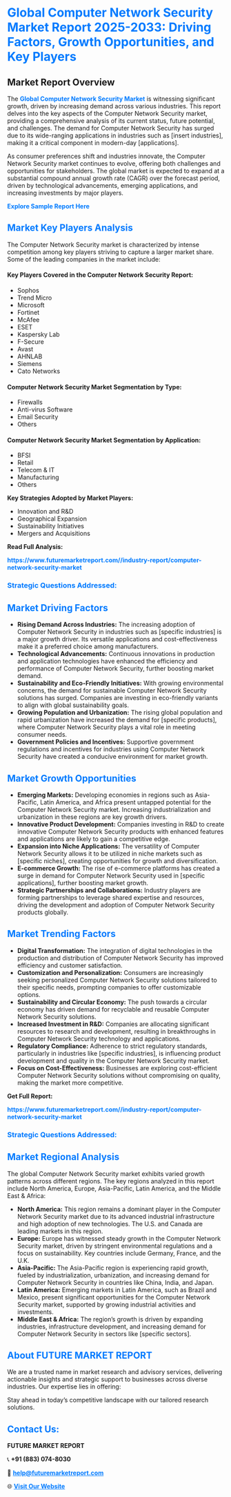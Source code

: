 <h1 style="color: #007BFF;">Global Computer Network Security Market Report 2025-2033: Driving Factors, Growth Opportunities, and Key Players</h1>

<section id="overview">
<h2>Market Report Overview</h2>
<p>The <a href="https://www.futuremarketreport.com//industry-report/computer-network-security-market" style="color: #007BFF; text-decoration: none;"><strong>Global Computer Network Security Market</strong></a> is witnessing significant growth, driven by increasing demand across various industries. This report delves into the key aspects of the Computer Network Security market, providing a comprehensive analysis of its current status, future potential, and challenges. The demand for Computer Network Security has surged due to its wide-ranging applications in industries such as [insert industries], making it a critical component in modern-day [applications].</p>
<p>As consumer preferences shift and industries innovate, the Computer Network Security market continues to evolve, offering both challenges and opportunities for stakeholders. The global market is expected to expand at a substantial compound annual growth rate (CAGR) over the forecast period, driven by technological advancements, emerging applications, and increasing investments by major players.</p>
</section>

<section id="overview">
<p><a href="https://www.futuremarketreport.com//request-sample/reportId=61010" style="color: #007BFF; text-decoration: none;"><strong>Explore Sample Report Here</strong></a></p>
</section>

<section id="key-players">
<h2 style="color: #007BFF;">Market Key Players Analysis</h2>
<p>The Computer Network Security market is characterized by intense competition among key players striving to capture a larger market share. Some of the leading companies in the market include:</p>
<h4>Key Players Covered in the Computer Network Security Report:</h4>
<ul><li>Sophos</li><li>Trend Micro</li><li>Microsoft</li><li>Fortinet</li><li>McAfee</li><li>ESET</li><li>Kaspersky Lab</li><li>F-Secure</li><li>Avast</li><li>AHNLAB</li><li>Siemens</li><li>Cato Networks</li></ul>
<h4>Computer Network Security Market Segmentation by Type:</h4>
<ul><li>Firewalls</li><li>Anti-virus Software</li><li>Email Security</li><li>Others</li></ul>

<h4>Computer Network Security Market Segmentation by Application:</h4>
<ul><li>BFSI</li><li>Retail</li><li>Telecom &amp; IT</li><li>Manufacturing</li><li>Others</li></ul>
<p><strong>Key Strategies Adopted by Market Players:</strong></p>
<ul>
<li>Innovation and R&D</li>
<li>Geographical Expansion</li>
<li>Sustainability Initiatives</li>
<li>Mergers and Acquisitions</li>
</ul>
</section>

<section>
<p><strong>Read Full Analysis: </strong></p><a href="https://www.futuremarketreport.com//industry-report/computer-network-security-market" style="color: #007BFF; text-decoration: none;"><strong>https://www.futuremarketreport.com//industry-report/computer-network-security-market</strong></a>
<h3 style="color: #007BFF;">Strategic Questions Addressed:</h3>
</section>

<section id="driving-factors">
<h2 style="color: #007BFF;">Market Driving Factors</h2>
<ul>
<li><strong>Rising Demand Across Industries:</strong> The increasing adoption of Computer Network Security in industries such as [specific industries] is a major growth driver. Its versatile applications and cost-effectiveness make it a preferred choice among manufacturers.</li>
<li><strong>Technological Advancements:</strong> Continuous innovations in production and application technologies have enhanced the efficiency and performance of Computer Network Security, further boosting market demand.</li>
<li><strong>Sustainability and Eco-Friendly Initiatives:</strong> With growing environmental concerns, the demand for sustainable Computer Network Security solutions has surged. Companies are investing in eco-friendly variants to align with global sustainability goals.</li>
<li><strong>Growing Population and Urbanization:</strong> The rising global population and rapid urbanization have increased the demand for [specific products], where Computer Network Security plays a vital role in meeting consumer needs.</li>
<li><strong>Government Policies and Incentives:</strong> Supportive government regulations and incentives for industries using Computer Network Security have created a conducive environment for market growth.</li>
</ul>
</section>

<section id="growth-opportunities">
<h2 style="color: #007BFF;">Market Growth Opportunities</h2>
<ul>
<li><strong>Emerging Markets:</strong> Developing economies in regions such as Asia-Pacific, Latin America, and Africa present untapped potential for the Computer Network Security market. Increasing industrialization and urbanization in these regions are key growth drivers.</li>
<li><strong>Innovative Product Development:</strong> Companies investing in R&D to create innovative Computer Network Security products with enhanced features and applications are likely to gain a competitive edge.</li>
<li><strong>Expansion into Niche Applications:</strong> The versatility of Computer Network Security allows it to be utilized in niche markets such as [specific niches], creating opportunities for growth and diversification.</li>
<li><strong>E-commerce Growth:</strong> The rise of e-commerce platforms has created a surge in demand for Computer Network Security used in [specific applications], further boosting market growth.</li>
<li><strong>Strategic Partnerships and Collaborations:</strong> Industry players are forming partnerships to leverage shared expertise and resources, driving the development and adoption of Computer Network Security products globally.</li>
</ul>
</section>

<section id="trending-factors">
<h2 style="color: #007BFF;">Market Trending Factors</h2>
<ul>
<li><strong>Digital Transformation:</strong> The integration of digital technologies in the production and distribution of Computer Network Security has improved efficiency and customer satisfaction.</li>
<li><strong>Customization and Personalization:</strong> Consumers are increasingly seeking personalized Computer Network Security solutions tailored to their specific needs, prompting companies to offer customizable options.</li>
<li><strong>Sustainability and Circular Economy:</strong> The push towards a circular economy has driven demand for recyclable and reusable Computer Network Security solutions.</li>
<li><strong>Increased Investment in R&D:</strong> Companies are allocating significant resources to research and development, resulting in breakthroughs in Computer Network Security technology and applications.</li>
<li><strong>Regulatory Compliance:</strong> Adherence to strict regulatory standards, particularly in industries like [specific industries], is influencing product development and quality in the Computer Network Security market.</li>
<li><strong>Focus on Cost-Effectiveness:</strong> Businesses are exploring cost-efficient Computer Network Security solutions without compromising on quality, making the market more competitive.</li>
</ul>
</section>

<section>
<p><strong>Get Full Report: </strong></p><a href="https://www.futuremarketreport.com//industry-report/computer-network-security-market" style="color: #007BFF; text-decoration: none;"><strong>https://www.futuremarketreport.com//industry-report/computer-network-security-market</strong></a>
<h3 style="color: #007BFF;">Strategic Questions Addressed:</h3>
</section>


<section id="regional-analysis">
<h2 style="color: #007BFF;">Market Regional Analysis</h2>
<p>The global Computer Network Security market exhibits varied growth patterns across different regions. The key regions analyzed in this report include North America, Europe, Asia-Pacific, Latin America, and the Middle East & Africa:</p>
<ul>
<li><strong>North America:</strong> This region remains a dominant player in the Computer Network Security market due to its advanced industrial infrastructure and high adoption of new technologies. The U.S. and Canada are leading markets in this region.</li>
<li><strong>Europe:</strong> Europe has witnessed steady growth in the Computer Network Security market, driven by stringent environmental regulations and a focus on sustainability. Key countries include Germany, France, and the U.K.</li>
<li><strong>Asia-Pacific:</strong> The Asia-Pacific region is experiencing rapid growth, fueled by industrialization, urbanization, and increasing demand for Computer Network Security in countries like China, India, and Japan.</li>
<li><strong>Latin America:</strong> Emerging markets in Latin America, such as Brazil and Mexico, present significant opportunities for the Computer Network Security market, supported by growing industrial activities and investments.</li>
<li><strong>Middle East & Africa:</strong> The region’s growth is driven by expanding industries, infrastructure development, and increasing demand for Computer Network Security in sectors like [specific sectors].</li>
</ul>
</section>

<footer>
<h2 style="color: #007BFF;">About FUTURE MARKET REPORT</h2>
<p>We are a trusted name in market research and advisory services, delivering actionable insights and strategic support to businesses across diverse industries. Our expertise lies in offering:</p>

<p>Stay ahead in today’s competitive landscape with our tailored research solutions.</p>

<h2 style="color: #007BFF;">Contact Us:</h2>
<p><strong>FUTURE MARKET REPORT</strong></p>
<p>📞 <strong>+91 (883) 074-8030</strong></p>
<p>📧 <strong><a href="mailto:help@futuremarketreport.com" style="color: #007BFF;">help@futuremarketreport.com</a></strong></p>
<p>🌐 <strong><a href="https://www.futuremarketreport.com/" style="color: #007BFF;">Visit Our Website</a></strong></p>
</footer>